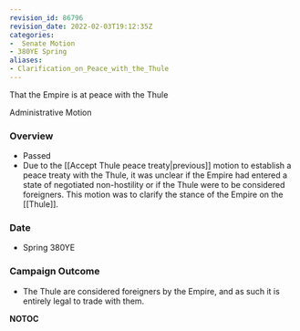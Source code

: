 ```yaml
---
revision_id: 86796
revision_date: 2022-02-03T19:12:35Z
categories:
-  Senate Motion
- 380YE Spring
aliases:
- Clarification_on_Peace_with_the_Thule
---
```


That the Empire is at peace with the Thule

Administrative Motion 

### Overview
* Passed
* Due to the [[Accept Thule peace treaty|previous]] motion to establish a peace treaty with the Thule, it was unclear if the Empire had entered a state of negotiated non-hostility or if the Thule were to be considered foreigners. This motion was to clarify the stance of the Empire on the [[Thule]].

### Date
* Spring 380YE

### Campaign Outcome
* The Thule are considered foreigners by the Empire, and as such it is entirely legal to trade with them.



__NOTOC__